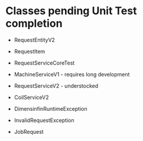 # Classes pending Unit Test completion
* RequestEntityV2
* RequestItem
* RequestServiceCoreTest
* MachineServiceV1 - requires long development
* RequestServiceV2 - understocked
* CoilServiceV2

* DimensinfinRuntimeException
* InvalidRequestException
* JobRequest
